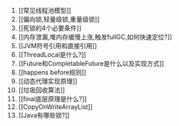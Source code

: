 1. [[常见线程池模型]]
2. [[偏向锁,轻量级锁,重量级锁]] 
3. [[死锁的4个必要条件]]
4. [[内存泄漏,堆内存缓慢上涨,触发fullGC,如何快速定位?]]
5. [[JVM符号引用和直接引用]]
6. [[ThreadLocal是什么?]]
7. [[Future和CompletableFuture是什么以及实现方式]]
8. [[happens before规则]]
9. [[动态代理实现原理]]
10. [[垃圾回收算法]]
11. [[final底层原理是什么?]] 
12. [[CopyOnWriteArrayList]]
13. [[Java有哪些锁?]]
